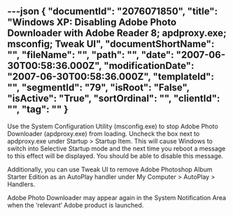 ---json
{
  "documentId": "2076071850",
  "title": "Windows XP: Disabling Adobe Photo Downloader with Adobe Reader 8; apdproxy.exe; msconfig; Tweak UI",
  "documentShortName": "",
  "fileName": "",
  "path": "",
  "date": "2007-06-30T00:58:36.000Z",
  "modificationDate": "2007-06-30T00:58:36.000Z",
  "templateId": "",
  "segmentId": "79",
  "isRoot": "False",
  "isActive": "True",
  "sortOrdinal": "",
  "clientId": "",
  "tag": ""
}
---

Use the System Configuration Utility (msconfig.exe) to stop Adobe Photo Downloader (apdproxy.exe) from loading. Uncheck the box next to apdproxy.exe under Startup &gt; Startup Item. This will cause Windows to switch into Selective Startup mode and the next time you reboot a message to this effect will be displayed. You should be able to disable this message.

Additionally, you can use Tweak UI to remove Adobe Photoshop Album Starter Edition as an AutoPlay handler under My Computer &gt; AutoPlay &gt; Handlers.

Adobe Photo Downloader may appear again in the System Notification Area when the ‘relevant’ Adobe product is launched.
